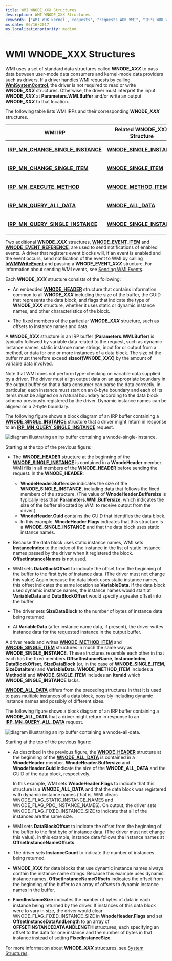 ```yaml
---
title: WMI WNODE_XXX Structures
description: WMI WNODE_XXX Structures
keywords: ["WMI WDK kernel , requests", "requests WDK WMI", "IRPs WDK WMI", "WNODE_XXX structures"]
ms.date: 06/16/2017
ms.localizationpriority: medium
---
```


# WMI WNODE\_XXX Structures





WMI uses a set of standard data structures called **WNODE\_*XXX*** to pass data between user-mode data consumers and kernel-mode data providers such as drivers. If a driver handles WMI requests by calling [**WmiSystemControl**](/windows-hardware/drivers/ddi/wmilib/nf-wmilib-wmisystemcontrol), the driver is not required to read or write **WNODE\_*XXX*** structures. Otherwise, the driver must interpret the input **WNODE\_*XXX*** at **Parameters.WMI.Buffer** and/or write an output **WNODE\_*XXX*** to that location.

The following table lists WMI IRPs and their corresponding **WNODE\_*XXX*** structures.

<table>
<colgroup>
<col width="50%" />
<col width="50%" />
</colgroup>
<thead>
<tr class="header">
<th>WMI IRP</th>
<th>Related WNODE_XXX Structure</th>
</tr>
</thead>
<tbody>
<tr class="odd">
<td><p><a href="/windows-hardware/drivers/kernel/irp-mn-change-single-instance" data-raw-source="[&lt;strong&gt;IRP_MN_CHANGE_SINGLE_INSTANCE&lt;/strong&gt;](./irp-mn-change-single-instance.md)"><strong>IRP_MN_CHANGE_SINGLE_INSTANCE</strong></a></p></td>
<td><p><a href="/windows-hardware/drivers/ddi/wmistr/ns-wmistr-tagwnode_single_instance" data-raw-source="[&lt;strong&gt;WNODE_SINGLE_INSTANCE&lt;/strong&gt;](/windows-hardware/drivers/ddi/wmistr/ns-wmistr-tagwnode_single_instance)"><strong>WNODE_SINGLE_INSTANCE</strong></a></p></td>
</tr>
<tr class="even">
<td><p><a href="/windows-hardware/drivers/kernel/irp-mn-change-single-item" data-raw-source="[&lt;strong&gt;IRP_MN_CHANGE_SINGLE_ITEM&lt;/strong&gt;](./irp-mn-change-single-item.md)"><strong>IRP_MN_CHANGE_SINGLE_ITEM</strong></a></p></td>
<td><p><a href="/windows-hardware/drivers/ddi/wmistr/ns-wmistr-tagwnode_single_item" data-raw-source="[&lt;strong&gt;WNODE_SINGLE_ITEM&lt;/strong&gt;](/windows-hardware/drivers/ddi/wmistr/ns-wmistr-tagwnode_single_item)"><strong>WNODE_SINGLE_ITEM</strong></a></p></td>
</tr>
<tr class="odd">
<td><p><a href="/windows-hardware/drivers/kernel/irp-mn-execute-method" data-raw-source="[&lt;strong&gt;IRP_MN_EXECUTE_METHOD&lt;/strong&gt;](./irp-mn-execute-method.md)"><strong>IRP_MN_EXECUTE_METHOD</strong></a></p></td>
<td><p><a href="/windows-hardware/drivers/ddi/wmistr/ns-wmistr-tagwnode_method_item" data-raw-source="[&lt;strong&gt;WNODE_METHOD_ITEM&lt;/strong&gt;](/windows-hardware/drivers/ddi/wmistr/ns-wmistr-tagwnode_method_item)"><strong>WNODE_METHOD_ITEM</strong></a></p></td>
</tr>
<tr class="even">
<td><p><a href="/windows-hardware/drivers/kernel/irp-mn-query-all-data" data-raw-source="[&lt;strong&gt;IRP_MN_QUERY_ALL_DATA&lt;/strong&gt;](./irp-mn-query-all-data.md)"><strong>IRP_MN_QUERY_ALL_DATA</strong></a></p></td>
<td><p><a href="/windows-hardware/drivers/ddi/wmistr/ns-wmistr-tagwnode_all_data" data-raw-source="[&lt;strong&gt;WNODE_ALL_DATA&lt;/strong&gt;](/windows-hardware/drivers/ddi/wmistr/ns-wmistr-tagwnode_all_data)"><strong>WNODE_ALL_DATA</strong></a></p></td>
</tr>
<tr class="odd">
<td><p><a href="/windows-hardware/drivers/kernel/irp-mn-query-single-instance" data-raw-source="[&lt;strong&gt;IRP_MN_QUERY_SINGLE_INSTANCE&lt;/strong&gt;](./irp-mn-query-single-instance.md)"><strong>IRP_MN_QUERY_SINGLE_INSTANCE</strong></a></p></td>
<td><p><a href="/windows-hardware/drivers/ddi/wmistr/ns-wmistr-tagwnode_single_instance" data-raw-source="[&lt;strong&gt;WNODE_SINGLE_INSTANCE&lt;/strong&gt;](/windows-hardware/drivers/ddi/wmistr/ns-wmistr-tagwnode_single_instance)"><strong>WNODE_SINGLE_INSTANCE</strong></a></p></td>
</tr>
</tbody>
</table>

 

Two additional **WNODE\_*XXX*** structures, [**WNODE\_EVENT\_ITEM**](/windows-hardware/drivers/ddi/wmistr/ns-wmistr-tagwnode_event_item) and [**WNODE\_EVENT\_REFERENCE**](/windows-hardware/drivers/ddi/wmistr/ns-wmistr-tagwnode_event_reference), are used to send notifications of enabled events. A driver that registers event blocks will, if an event is enabled and the event occurs, send notification of the event to WMI by calling [**IoWMIWriteEvent**](/windows-hardware/drivers/ddi/wdm/nf-wdm-iowmiwriteevent) and passing a **WNODE\_EVENT\_*XXX*** structure. For information about sending WMI events, see [Sending WMI Events](sending-wmi-events.md).

Each **WNODE\_*XXX*** structure consists of the following:

- An embedded [**WNODE\_HEADER**](/windows-hardware/drivers/ddi/wmistr/ns-wmistr-_wnode_header) structure that contains information common to all **WNODE\_*XXX*** including the size of the buffer, the GUID that represents the data block, and flags that indicate the type of **WNODE\_*XXX*** structure, whether it uses static or dynamic instance names, and other characteristics of the block.

- The fixed members of the particular **WNODE\_*XXX*** structure, such as offsets to instance names and data.

A **WNODE\_*XXX*** structure in an IRP buffer (**Parameters.WMI.Buffer**) is typically followed by variable data related to the request, such as dynamic instance names, static instance name strings, input for or output from a method, or data for one or more instances of a data block. The size of the buffer must therefore exceed **sizeof(WNODE\_*XXX*)** by the amount of variable data involved.

Note that WMI does not perform type-checking on variable data supplied by a driver. The driver must align output data on an appropriate boundary in the output buffer so that a data consumer can parse the data correctly. In particular, each instance must start on an 8-byte boundary and each of its items must be aligned on a natural boundary according to the data block schema previously registered by the driver. Dynamic instance names can be aligned on a 2-byte boundary.

The following figure shows a block diagram of an IRP buffer containing a [**WNODE\_SINGLE\_INSTANCE**](/windows-hardware/drivers/ddi/wmistr/ns-wmistr-tagwnode_single_instance) structure that a driver might return in response to an [**IRP\_MN\_QUERY\_SINGLE\_INSTANCE**](./irp-mn-query-single-instance.md) request.

![diagram illustrating an irp buffer containing a wnode\-single\-instance.](images/wnode-single-instance.png)

Starting at the top of the previous figure:

-   The [**WNODE\_HEADER**](/windows-hardware/drivers/ddi/wmistr/ns-wmistr-_wnode_header) structure at the beginning of the [**WNODE\_SINGLE\_INSTANCE**](/windows-hardware/drivers/ddi/wmistr/ns-wmistr-tagwnode_single_instance) is contained in a **WnodeHeader** member. WMI fills in all members of the **WNODE\_HEADER** before sending the request. In the **WNODE\_HEADER**:

    -   **WnodeHeader.Buffersize** indicates the size of the **WNODE\_SINGLE\_INSTANCE**, including data that follows the fixed members of the structure. (The value of **WnodeHeader.Buffersize** is typically less than **Parameters.WMI.Buffersize**, which indicates the size of the buffer allocated by WMI to receive output from the driver.)
    -   **WnodeHeader.Guid** contains the GUID that identifies the data block.
    -   In this example, **WnodeHeader.Flags** indicates that this structure is a **WNODE\_SINGLE\_INSTANCE** and that the data block uses static instance names.
-   Because the data block uses static instance names, WMI sets **InstanceIndex** to the index of the instance in the list of static instance names passed by the driver when it registered the block. **OffsetInstanceNames** is not used.

-   WMI sets **DataBlockOffset** to indicate the offset from the beginning of the buffer to the first byte of instance data. (The driver must not change this value) Again because the data block uses static instance names, this offset indicates the same location as **VariableData**. If the data block used dynamic instance names, the instance names would start at **VariableData** and **DataBlockOffset** would specify a greater offset into the buffer.

-   The driver sets **SizeDataBlock** to the number of bytes of instance data being returned.

-   At **VariableData** (after instance name data, if present), the driver writes instance data for the requested instance in the output buffer.

A driver reads and writes [**WNODE\_METHOD\_ITEM**](/windows-hardware/drivers/ddi/wmistr/ns-wmistr-tagwnode_method_item) and [**WNODE\_SINGLE\_ITEM**](/windows-hardware/drivers/ddi/wmistr/ns-wmistr-tagwnode_single_item) structures in much the same way as **WNODE\_SINGLE\_INSTANCE**. These structures resemble each other in that each has the fixed members **OffsetInstanceName**, **InstanceIndex**, **DataBlockOffset**, **SizeDataBlock** (or, in the case of **WNODE\_SINGLE\_ITEM**, **SizeDataItem**) and **VariableData**. **WNODE\_METHOD\_ITEM** includes a **MethodId** and **WNODE\_SINGLE\_ITEM** includes an **ItemId** which **WNODE\_SINGLE\_INSTANCE** lacks.

[**WNODE\_ALL\_DATA**](/windows-hardware/drivers/ddi/wmistr/ns-wmistr-tagwnode_all_data) differs from the preceding structures in that it is used to pass multiple instances of a data block, possibly including dynamic instance names and possibly of different sizes.

The following figure shows a block diagram of an IRP buffer containing a **WNODE\_ALL\_DATA** that a driver might return in response to an [**IRP\_MN\_QUERY\_ALL\_DATA**](./irp-mn-query-all-data.md) request.

![diagram illustrating an irp buffer containing a wnode\-all\-data.](images/wnode-all-data.png)

Starting at the top of the previous figure:

- As described in the previous figure, the [**WNODE\_HEADER**](/windows-hardware/drivers/ddi/wmistr/ns-wmistr-_wnode_header) structure at the beginning of the [**WNODE\_ALL\_DATA**](/windows-hardware/drivers/ddi/wmistr/ns-wmistr-tagwnode_all_data) is contained in a **WnodeHeader** member. **WnodeHeader.Buffersize** and **WnodeHeader.Guid** indicate the size of the **WNODE\_ALL\_DATA** and the GUID of the data block, respectively.

  In this example, WMI sets **WnodeHeader.Flags** to indicate that this structure is a **WNODE\_ALL\_DATA** and that the data block was registered with dynamic instance names (that is, WMI clears WNODE\_FLAG\_STATIC\_INSTANCE\_NAMES and WNODE\_FLAG\_PDO\_INSTANCE\_NAMES). On output, the driver sets WNODE\_FLAG\_FIXED\_INSTANCE\_SIZE to indicate that all of the instances are the same size.

- WMI sets **DataBlockOffset** to indicate the offset from the beginning of the buffer to the first byte of instance data. (The driver must not change this value). In this example, instance data follows the instance names at **OffsetInstanceNameOffsets**.

- The driver sets **InstanceCount** to indicate the number of instances being returned.

- **WNODE\_*XXX*** for data blocks that use dynamic instance names always contain the instance name strings. Because this example uses dynamic instance names, **OffsetInstanceNameOffsets** indicates the offset from the beginning of the buffer to an array of offsets to dynamic instance names in the buffer.

- **FixedInstanceSize** indicates the number of bytes of data in each instance being returned by the driver. If instances of this data block were to vary in size, the driver would clear WNODE\_FLAG\_FIXED\_INSTANCE\_SIZE in **WnodeHeader.Flags** and set **OffsetInstanceDataAndLength** to an array of **OFFSETINSTANCEDATAANDLENGTH** structures, each specifying an offset to the data for one instance and the number of bytes in that instance instead of setting **FixedInstanceSize**.

For more information about **WNODE\_*XXX*** structures, see [System Structures](/windows-hardware/drivers/ddi/index).

